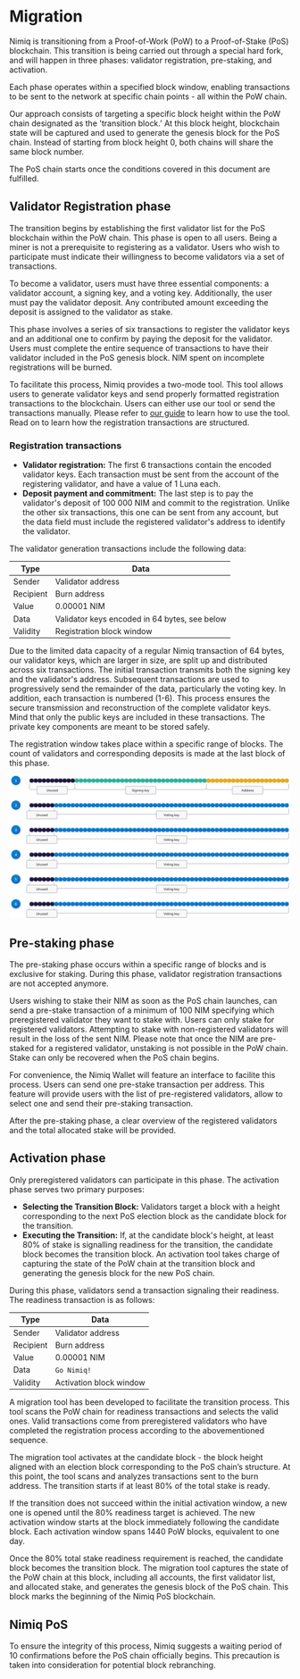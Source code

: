 # Migration

Nimiq is transitioning from a Proof-of-Work (PoW) to a Proof-of-Stake (PoS) blockchain. This transition is being carried out through a special hard fork, and will happen in three phases: validator registration, pre-staking, and activation.

Each phase operates within a specified block window, enabling transactions to be sent to the network at specific chain points - all within the PoW chain.

Our approach consists of targeting a specific block height within the PoW chain designated as the 'transition block.' At this block height, blockchain state will be captured and used to generate the genesis block for the PoS chain. Instead of starting from block height 0, both chains will share the same block number.

The PoS chain starts once the conditions covered in this document are fulfilled.

## Validator Registration phase

The transition begins by establishing the first validator list for the PoS blockchain within the PoW chain. This phase is open to all users. Being a miner is not a prerequisite to registering as a validator. Users who wish to participate must indicate their willingness to become validators via a set of transactions.

To become a validator, users must have three essential components: a validator account, a signing key, and a voting key. Additionally, the user must pay the validator deposit. Any contributed amount exceeding the deposit is assigned to the validator as stake.

This phase involves a series of six transactions to register the validator keys and an additional one to confirm by paying the deposit for the validator. Users must complete the entire sequence of transactions to have their validator included in the PoS genesis block. NIM spent on incomplete registrations will be burned.

To facilitate this process, Nimiq provides a two-mode tool. This tool allows users to generate validator keys and send properly formatted registration transactions to the blockchain. Users can either use our tool or send the transactions manually. Please refer to [our guide](/build/set-up-your-own-node/migration-guide.md) to learn how to use the tool. Read on to learn how the registration transactions are structured.

### Registration transactions

- **Validator registration:** The first 6 transactions contain the encoded validator keys. Each transaction must be sent from the account of the registering validator, and have a value of 1 Luna each.
- **Deposit payment and commitment:** The last step is to pay the validator's deposit of 100 000 NIM and commit to the registration. Unlike the other six transactions, this one can be sent from any account, but the data field must include the registered validator's address to identify the validator.

The validator generation transactions include the following data:

| Type      | Data                                          |
| ----------| --------------------------------------------- |
| Sender    | Validator address                             |
| Recipient | Burn address                                  |
| Value     | 0.00001 NIM                                   |
| Data      | Validator keys encoded in 64 bytes, see below |
| Validity  | Registration block window                     |

Due to the limited data capacity of a regular Nimiq transaction of 64 bytes, our validator keys, which are larger in size, are split up and distributed across six transactions. The initial transaction transmits both the signing key and the validator's address. Subsequent transactions are used to progressively send the remainder of the data, particularly the voting key. In addition, each transaction is numbered (1-6). This process ensures the secure transmission and reconstruction of the complete validator keys. Mind that only the public keys are included in these transactions. The private key components are meant to be stored safely.

The registration window takes place within a specific range of blocks. The count of validators and corresponding deposits is made at the last block of this phase.

![Structure of validator registration transaction data](/assets/images/protocol/migration-txs.png)

## Pre-staking phase

The pre-staking phase occurs within a specific range of blocks and is exclusive for staking. During this phase, validator registration transactions are not accepted anymore.

Users wishing to stake their NIM as soon as the PoS chain launches, can send a pre-stake transaction of a minimum of 100 NIM specifying which preregistered validator they want to stake with. Users can only stake for registered validators. Attempting to stake with non-registered validators will result in the loss of the sent NIM. Please note that once the NIM are pre-staked for a registered validator, unstaking is not possible in the PoW chain. Stake can only be recovered when the PoS chain begins.

For convenience, the Nimiq Wallet will feature an interface to facilite this process. Users can send one pre-stake transaction per address. This feature will provide users with the list of pre-registered validators, allow to select one and send their pre-staking transaction.

After the pre-staking phase, a clear overview of the registered validators and the total allocated stake will be provided.

## Activation phase

Only preregistered validators can participate in this phase. The activation phase serves two primary purposes:

- **Selecting the Transition Block:** Validators target a block with a height corresponding to the next PoS election block as the candidate block for the transition.
- **Executing the Transition:** If, at the candidate block's height, at least 80% of stake is signalling readiness for the transition, the candidate block becomes the transition block. An activation tool takes charge of capturing the state of the PoW chain at the transition block and generating the genesis block for the new PoS chain.

During this phase, validators send a transaction signaling their readiness. The readiness transaction is as follows:

| Type      | Data                    |
| --------- | ----------------------- |
| Sender    | Validator address       |
| Recipient | Burn address            |
| Value     | 0.00001 NIM             |
| Data      | `Go Nimiq!`             |
| Validity  | Activation block window |

A migration tool has been developed to facilitate the transition process. This tool scans the PoW chain for readiness transactions and selects the valid ones. Valid transactions come from preregistered validators who have completed the registration process according to the abovementioned sequence.

The migration tool activates at the candidate block - the block height aligned with an election block corresponding to the PoS chain’s structure. At this point, the tool scans and analyzes transactions sent to the burn address. The transition starts if at least 80% of the total stake is ready.

If the transition does not succeed within the initial activation window, a new one is opened until the 80% readiness target is achieved. The new activation window starts at the block immediately following the candidate block. Each activation window spans 1440 PoW blocks, equivalent to one day.

Once the 80% total stake readiness requirement is reached, the candidate block becomes the transition block. The migration tool captures the state of the PoW chain at this block, including all accounts, the first validator list, and allocated stake, and generates the genesis block of the PoS chain. This block marks the beginning of the Nimiq PoS blockchain.

## Nimiq PoS

To ensure the integrity of this process, Nimiq suggests a waiting period of 10 confirmations before the PoS chain officially begins. This precaution is taken into consideration for potential block rebranching.
